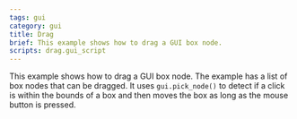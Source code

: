 ```yaml
---
tags: gui
category: gui
title: Drag
brief: This example shows how to drag a GUI box node.
scripts: drag.gui_script
---
```


This example shows how to drag a GUI box node. The example has a list of box nodes that can be dragged. It uses `gui.pick_node()` to detect if a click is within the bounds of a box and then moves the box as long as the mouse button is pressed.
